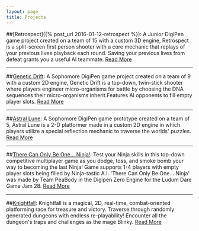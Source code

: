 ```yaml
---
layout: page
title: Projects
---
```


##[Retrospect]({% post_url 2016-01-12-retrospect %}):
A Junior DigiPen game project created on a team of 15 with a custom 3D engine, Retrospect is a split-screen first person shooter with a core mechanic that replays of your previous lives playback each round. Saving your previous lives from defeat grants you a useful AI teammate. [Read More](/projects/retrospect/)

***

##[Genetic Drift](/projects/genetic-drift/):
A Sophomore DigiPen game project created on a team of 9 with a custom 2D engine, Genetic Drift is a top-down, twin-stick shooter where players engineer micro-organisms for battle by choosing the DNA sequences their micro-organisms inherit.Features AI opponents to fill empty player slots. [Read More](/projects/genetic-drift/) 

***

##[Astral Lune](/projects/astral-lune/):
A Sophomore DigiPen game prototype created on a team of 5, Astral Lune is a 2-D platformer made in a custom 2D engine in which players utilize a special reflection mechanic to traverse the worlds' puzzles. [Read More](/projects/astral-lune/)

***

##[There Can Only Be One... Ninja!](/projects/tcobo-ninja/):
Test your Ninja skills in this top-down competitive multiplayer game as you dodge, toss, and smoke bomb your way to becoming the last Ninja! Game supports 1-4 players with empty player slots being filled by Ninja-tastic A.I. 'There Can Only Be One... Ninja' was made by Team PeaBody in the Digipen Zero Engine for the Ludum Dare Game Jam 28. [Read More](/projects/tcobo-ninja/)

***

##[Knightfall](/projects/knightfall/):
Knightfall is a magical, 2D, real-time, combat-oriented platforming race for treasure and victory. Traverse through randomly generated dungeons with endless re-playability! Encounter all the dungeon's traps and challenges as the mage Blinky. [Read More](/projects/knightfall/)
